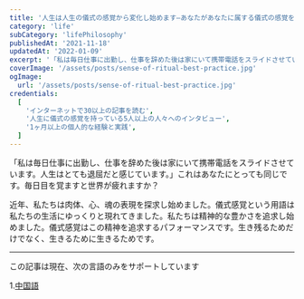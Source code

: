 ```yaml
---
title: '人生は人生の儀式の感覚から変化し始めます—あなたがあなたに属する儀式の感覚を構築するのを助けるために'
category: 'life'
subCategory: 'lifePhilosophy'
publishedAt: '2021-11-18'
updatedAt: '2022-01-09'
excerpt: '「私は毎日仕事に出勤し、仕事を辞めた後は家にいて携帯電話をスライドさせています。人生はとても退屈だと感じています。」これはあなたにとっても同じです。毎日目を覚ますと世界が疲れますか？近年、私たちは肉体、心、魂の表現を探求し始めました。儀式感覚という用語は私たちの生活にゆっくりと現れてきました。私たちは精神的な豊かさを追求し始めました。儀式感覚はこの精神を追求するパフォーマンスです。生き残るためだけでなく、生きるために生きるためです。'
coverImage: '/assets/posts/sense-of-ritual-best-practice.jpg'
ogImage:
  url: '/assets/posts/sense-of-ritual-best-practice.jpg'
credentials:
  [
    'インターネットで30以上の記事を読む',
    '人生に儀式の感覚を持っている5人以上の人々へのインタビュー',
    '1ヶ月以上の個人的な経験と実践',
  ]
---
```


「私は毎日仕事に出勤し、仕事を辞めた後は家にいて携帯電話をスライドさせています。人生はとても退屈だと感じています。」これはあなたにとっても同じです。毎日目を覚ますと世界が疲れますか？

近年、私たちは肉体、心、魂の表現を探求し始めました。儀式感覚という用語は私たちの生活にゆっくりと現れてきました。私たちは精神的な豊かさを追求し始めました。儀式感覚はこの精神を追求するパフォーマンスです。生き残るためだけでなく、生きるために生きるためです。

---

この記事は現在、次の言語のみをサポートしています

1.[中国語](/posts/sense-of-ritual-best-practice)
